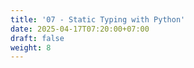 ```yaml
---
title: '07 - Static Typing with Python'
date: 2025-04-17T07:20:00+07:00
draft: false
weight: 8
---
```

